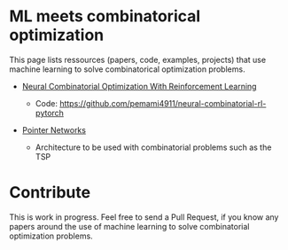# ML meets combinatorical optimization
This page lists ressources (papers, code, examples, projects) that use machine learning to solve combinatorical optimization problems.


* [Neural Combinatorial Optimization With Reinforcement Learning](https://arxiv.org/pdf/1611.09940.pdf) 
  * Code: https://github.com/pemami4911/neural-combinatorial-rl-pytorch

* [Pointer Networks](https://papers.nips.cc/paper/5866-pointer-networks)
  * Architecture to be used with combinatorial problems such as the TSP

# Contribute

This is work in progress. Feel free to send a Pull Request, if you know any papers around the use of machine learning to solve combinatorial optimization problems.
